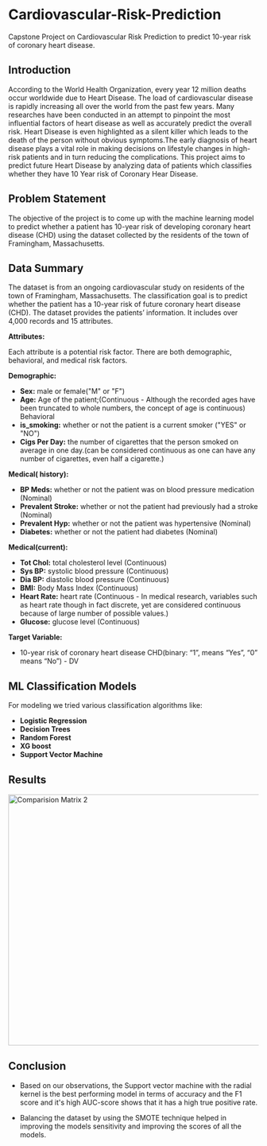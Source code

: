# Cardiovascular-Risk-Prediction
Capstone Project on Cardiovascular Risk Prediction to predict 10-year risk of coronary heart disease.

## Introduction

According to the World Health Organization, every year 12 million deaths occur worldwide due to Heart Disease. The load of cardiovascular disease is rapidly increasing all over the world from the past few years. Many researches have been conducted in an attempt to pinpoint the most influential factors of heart disease as well as accurately predict the overall risk. Heart Disease is even highlighted as a silent killer which leads to the death of the person without obvious symptoms.The early diagnosis of heart disease plays a vital role in making decisions on lifestyle changes in high-risk patients and in turn reducing the complications. This project aims to predict future Heart Disease by analyzing data of patients which classifies whether they have 10 Year risk of Coronary Hear Disease.

## Problem Statement

The objective of the project is to come up with the machine learning model to predict whether a patient has 10-year risk of developing coronary heart disease (CHD) using the dataset collected by the residents of the town of Framingham, Massachusetts.

## Data Summary 

The dataset is from an ongoing cardiovascular study on residents of the town of Framingham,
Massachusetts. The classification goal is to predict whether the patient has a 10-year risk of
future coronary heart disease (CHD). The dataset provides the patients’ information. It includes
over 4,000 records and 15 attributes.

**Attributes:**

Each attribute is a potential risk factor. There are both demographic, behavioral, and medical risk
factors.

**Demographic:**

* **Sex:** male or female("M" or "F")
* **Age:** Age of the patient;(Continuous - Although the recorded ages have been truncated to whole numbers, the concept of age is continuous) Behavioral
* **is_smoking:** whether or not the patient is a current smoker ("YES" or "NO")
* **Cigs Per Day:** the number of cigarettes that the person smoked on average in one day.(can be considered continuous as one can have any number of cigarettes, even half a cigarette.)


**Medical( history):**

* **BP Meds:** whether or not the patient was on blood pressure medication (Nominal)
* **Prevalent Stroke:** whether or not the patient had previously had a stroke (Nominal)
* **Prevalent Hyp:** whether or not the patient was hypertensive (Nominal)
* **Diabetes:** whether or not the patient had diabetes (Nominal)


**Medical(current):**

* **Tot Chol:** total cholesterol level (Continuous)
* **Sys BP:** systolic blood pressure (Continuous)
* **Dia BP:** diastolic blood pressure (Continuous)
* **BMI:** Body Mass Index (Continuous)
* **Heart Rate:** heart rate (Continuous - In medical research, variables such as heart rate though in
fact discrete, yet are considered continuous because of large number of possible values.)
* **Glucose:** glucose level (Continuous)


**Target Variable:**

* 10-year risk of coronary heart disease CHD(binary: “1”, means “Yes”, “0” means “No”) -
DV


## ML Classification Models

For modeling we tried various classification algorithms like:

* **Logistic Regression**
* **Decision Trees**
* **Random Forest**
* **XG boost**
* **Support Vector Machine**


## Results

<img width="505" alt="Comparision Matrix 2" src="https://user-images.githubusercontent.com/104018984/173360091-c7fadf32-df68-49a9-98ed-a118019c5c26.png">

## Conclusion

* Based on our observations, the Support vector machine with the radial kernel is the best performing model in terms of accuracy and the F1 score and it's high AUC-score shows that it has a high true positive rate.

* Balancing the dataset by using the SMOTE technique helped in improving the models sensitivity and improving the scores of all the models.








